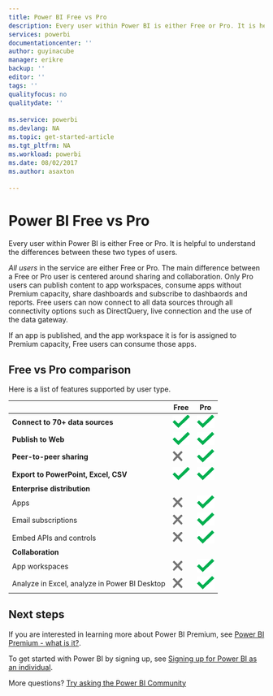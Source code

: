 ```yaml
---
title: Power BI Free vs Pro
description: Every user within Power BI is either Free or Pro. It is helpful to understand the differences between these two types of users..
services: powerbi
documentationcenter: ''
author: guyinacube
manager: erikre
backup: ''
editor: ''
tags: ''
qualityfocus: no
qualitydate: ''

ms.service: powerbi
ms.devlang: NA
ms.topic: get-started-article
ms.tgt_pltfrm: NA
ms.workload: powerbi
ms.date: 08/02/2017
ms.author: asaxton

---
```

# Power BI Free vs Pro
Every user within Power BI is either Free or Pro. It is helpful to understand the differences between these two types of users.

*All users* in the service are either Free or Pro. The main difference between a Free or Pro user is centered around sharing and collaboration. Only Pro users can publish content to app workspaces, consume apps without Premium capacity, share dashboards and subscribe to dashbaords and reports. Free users can now connect to all data sources through all connectivity options such as DirectQuery, live connection and the use of the data gateway.

If an app is published, and the app workspace it is for is assigned to Premium capacity, Free users can consume those apps.

## Free vs Pro comparison
Here is a list of features supported by user type.

|  | Free | Pro |
| --- | --- | --- |
| **Connect to 70+ data sources** |![](media/service-free-vs-pro/available.png "Available") |![](media/service-free-vs-pro/available.png "Available") |
| **Publish to Web** |![](media/service-free-vs-pro/available.png "Available") |![](media/service-free-vs-pro/available.png "Available") |
| **Peer-to-peer sharing** |![](media/service-free-vs-pro/not-available.png "Not available") |![](media/service-free-vs-pro/available.png "Available") |
| **Export to PowerPoint, Excel, CSV** |![](media/service-free-vs-pro/available.png "Available") |![](media/service-free-vs-pro/available.png "Available") |
| **Enterprise distribution** | | |
| Apps |![](media/service-free-vs-pro/not-available.png "Not available") |![](media/service-free-vs-pro/available.png "Available") |
| Email subscriptions |![](media/service-free-vs-pro/not-available.png "Not available") |![](media/service-free-vs-pro/available.png "Available") |
| Embed APIs and controls |![](media/service-free-vs-pro/not-available.png "Not available") |![](media/service-free-vs-pro/available.png "Available") |
| **Collaboration** | | |
| App workspaces |![](media/service-free-vs-pro/not-available.png "Not available") |![](media/service-free-vs-pro/available.png "Available") |
| Analyze in Excel, analyze in Power BI Desktop |![](media/service-free-vs-pro/not-available.png "Not available") |![](media/service-free-vs-pro/available.png "Available") |

## Next steps
If you are interested in learning more about Power BI Premium, see [Power BI Premium - what is it?](service-premium.md).

To get started with Power BI by signing up, see [Signing up for Power BI as an individual](service-self-service-signup-for-power-bi.md).

More questions? [Try asking the Power BI Community](https://community.powerbi.com/)

